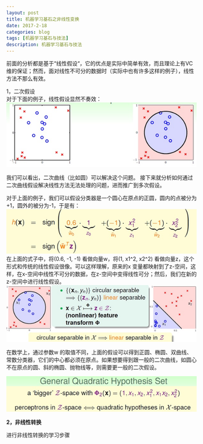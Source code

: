 ```yaml
---
layout: post
title: 机器学习基石之非线性变换
date: 2017-2-18
categories: blog
tags: [机器学习基石与技法]
description: 机器学习基石与技法
---
```


前面的分析都是基于“线性假设“，它的优点是实际中简单有效，而且理论上有VC 维的保证；然而，面对线性不可分的数据时（实际中也有许多这样的例子），线性方法不那么有效。

1，二次假设                       
对于下面的例子，线性假设显然不奏效：         
![](https://raw.githubusercontent.com/whuhan2013/myImage/master/foundation/chapter12/p1.jpg)

我们可以看出，二次曲线（比如圆）可以解决这个问题。
接下来就分析如何通过二次曲线假设解决线性方法无法处理的问题，进而推广到多次假设。

对于上面的例子，我们可以假设分类器是一个圆心在原点的正圆，圆内的点被分为+1，圆外的被分为-1，于是有：        
![](https://raw.githubusercontent.com/whuhan2013/myImage/master/foundation/chapter12/p2.jpg)
在上面的式子中，将(0.6, -1, -1) 看做向量w，将(1, x1^2, x2^2) 看做向量z，这个形式和传统的线性假设很像。可以这样理解，原来的x 变量都映射到了z-空间，这样，在x-空间中线性不可分的数据，在z-空间中变得线性可分；然后，我们在新的z-空间中进行线性假设。     
![](https://raw.githubusercontent.com/whuhan2013/myImage/master/foundation/chapter12/p3.jpg)

在数学上，通过参数w 的取值不同，上面的假设可以得到正圆、椭圆、双曲线、常数分类器，它们的中心都必须在原点。如果想要得到跟一般的二次曲线，如圆心不在原点的圆、斜的椭圆、抛物线等，则需要更一般的二次假设。  

![](https://raw.githubusercontent.com/whuhan2013/myImage/master/foundation/chapter12/p4.jpg)

**2，非线性转换**

进行非线性转换的学习步骤
